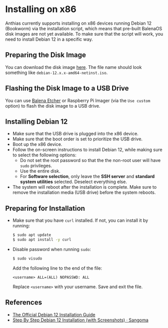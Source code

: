 # Installing on x86

Anthias currently supports installing on x86 devices running Debian 12 (Bookworm) via the installation script,
which means that pre-built BalenaOS disk images are not yet available.
To make sure that the script will work, you need to install Debian 12 in a specific way.

## Preparing the Disk Image

You can download the disk image [here](https://cdimage.debian.org/mirror/cdimage/archive/12.11.0/amd64/iso-cd/).
The file name should look something like `debian-12.x.x-amd64-netinst.iso`.

## Flashing the Disk Image to a USB Drive

You can use [Balena Etcher](https://www.balena.io/etcher/) or Raspberry Pi Imager (via the `Use custom` option)
to flash the disk image to a USB drive.

## Installing Debian 12

* Make sure that the USB drive is plugged into the x86 device.
* Make sure that the boot order is set to prioritize the USB drive.
* Boot up the x86 device.
* Follow the on-screen instructions to install Debian 12, while making sure to select the following options:
  * Do not set the root password so that the the non-root user will have `sudo` privileges.
  * Use the entire disk.
  * For **Software selection**, only leave the **SSH server** and **standard system utilities** selected.
    Deselect everything else.
* The system will reboot after the installation is complete. Make sure to remove the installation media (USB drive)
  before the system reboots.

## Preparing for Installation

* Make sure that you have `curl` installed. If not, you can install it by running:

  ```bash
  $ sudo apt update
  $ sudo apt install -y curl
  ```

* Disable password when running `sudo`:

  ```bash
  $ sudo visudo
  ```

  Add the following line to the end of the file:

  ```
  <username> ALL=(ALL) NOPASSWD: ALL
  ```

  Replace `<username>` with your username.
  Save and exit the file.

## References

* [The Official Debian 12 Installation Guide](https://www.debian.org/releases/bookworm/amd64)
* [Step By Step Debian 12 Installation (with Screenshots) &middot; Sangoma](https://sangomakb.atlassian.net/wiki/spaces/FP/pages/295403538/Step+By+Step+Debian+12+Installation)
